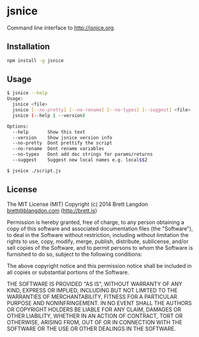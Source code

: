 jsnice
======

Command line interface to http://jsnice.org.

## Installation
```bash
npm install -g jsnice
```

## Usage

```bash
$ jsnice --help
Usage:
  jsnice <file>
  jsnice [--no-pretty] [--no-rename] [--no-types] [--suggest] <file>
  jsnice (--help | --version)

Options:
  --help       Show this text
  --version    Show jsnice version info
  --no-pretty  Dont prettify the script
  --no-rename  Dont rename variables
  --no-types   Dont add doc strings for params/returns
  --suggest    Suggest new local names e.g. local$$2
```

```bash
$ jsnice ./script.js
```

## License
The MIT License (MIT) Copyright (c) 2014 Brett Langdon <brett@blangdon.com> (http://brett.is)

Permission is hereby granted, free of charge, to any person obtaining a copy of this software and associated documentation files (the "Software"), to deal in the Software without restriction, including without limitation the rights to use, copy, modify, merge, publish, distribute, sublicense, and/or sell copies of the Software, and to permit persons to whom the Software is furnished to do so, subject to the following conditions:

The above copyright notice and this permission notice shall be included in all copies or substantial portions of the Software.

THE SOFTWARE IS PROVIDED "AS IS", WITHOUT WARRANTY OF ANY KIND, EXPRESS OR IMPLIED, INCLUDING BUT NOT LIMITED TO THE WARRANTIES OF MERCHANTABILITY, FITNESS FOR A PARTICULAR PURPOSE AND NONINFRINGEMENT. IN NO EVENT SHALL THE AUTHORS OR COPYRIGHT HOLDERS BE LIABLE FOR ANY CLAIM, DAMAGES OR OTHER LIABILITY, WHETHER IN AN ACTION OF CONTRACT, TORT OR OTHERWISE, ARISING FROM, OUT OF OR IN CONNECTION WITH THE SOFTWARE OR THE USE OR OTHER DEALINGS IN THE SOFTWARE.
